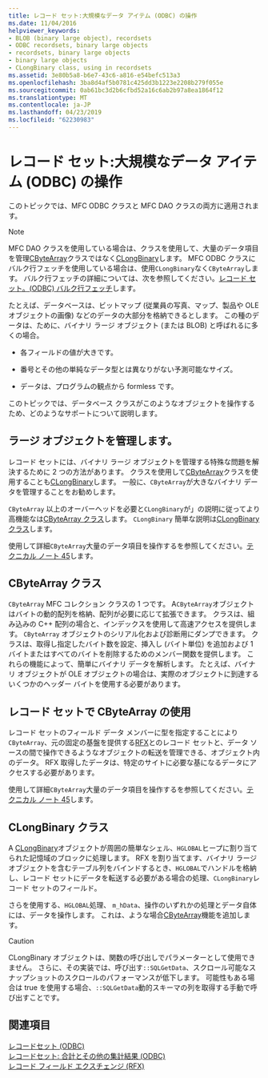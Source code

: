 ```yaml
---
title: レコード セット:大規模なデータ アイテム (ODBC) の操作
ms.date: 11/04/2016
helpviewer_keywords:
- BLOB (binary large object), recordsets
- ODBC recordsets, binary large objects
- recordsets, binary large objects
- binary large objects
- CLongBinary class, using in recordsets
ms.assetid: 3e80b5a8-b6e7-43c6-a816-e54befc513a3
ms.openlocfilehash: 3ba8d4af5b0781c425dd3b1223e2208b279f055e
ms.sourcegitcommit: 0ab61bc3d2b6cfbd52a16c6ab2b97a8ea1864f12
ms.translationtype: MT
ms.contentlocale: ja-JP
ms.lasthandoff: 04/23/2019
ms.locfileid: "62230983"
---
```

# <a name="recordset-working-with-large-data-items-odbc"></a>レコード セット:大規模なデータ アイテム (ODBC) の操作

このトピックでは、MFC ODBC クラスと MFC DAO クラスの両方に適用されます。

> [!NOTE]
>  MFC DAO クラスを使用している場合は、クラスを使用して、大量のデータ項目を管理[CByteArray](../../mfc/reference/cbytearray-class.md)クラスではなく[CLongBinary](../../mfc/reference/clongbinary-class.md)します。 MFC ODBC クラスにバルク行フェッチを使用している場合は、使用`CLongBinary`なく`CByteArray`します。 バルク行フェッチの詳細については、次を参照してください。[レコード セット。(ODBC) バルク行フェッチ](../../data/odbc/recordset-fetching-records-in-bulk-odbc.md)します。

たとえば、データベースは、ビットマップ (従業員の写真、マップ、製品や OLE オブジェクトの画像) などのデータの大部分を格納できるとします。 この種のデータは、ために、バイナリ ラージ オブジェクト (または BLOB) と呼ばれるに多くの場合。

- 各フィールドの値が大きです。

- 番号とその他の単純なデータ型とは異なりがない予測可能なサイズ。

- データは、プログラムの観点から formless です。

このトピックでは、データベース クラスがこのようなオブジェクトを操作するため、どのようなサポートについて説明します。

##  <a name="_core_managing_large_objects"></a> ラージ オブジェクトを管理します。

レコード セットには、バイナリ ラージ オブジェクトを管理する特殊な問題を解決するために 2 つの方法があります。 クラスを使用して[CByteArray](../../mfc/reference/cbytearray-class.md)クラスを使用することも[CLongBinary](../../mfc/reference/clongbinary-class.md)します。 一般に、`CByteArray`が大きなバイナリ データを管理することをお勧めします。

`CByteArray` 以上のオーバーヘッドを必要と`CLongBinary`が」の説明に従ってより高機能なは[CByteArray クラス](#_core_the_cbytearray_class)します。 `CLongBinary` 簡単な説明は[CLongBinary クラス](#_core_the_clongbinary_class)します。

使用して詳細`CByteArray`大量のデータ項目を操作するを参照してください。[テクニカル ノート 45](../../mfc/tn045-mfc-database-support-for-long-varchar-varbinary.md)します。

##  <a name="_core_the_cbytearray_class"></a> CByteArray クラス

`CByteArray` MFC コレクション クラスの 1 つです。 A`CByteArray`オブジェクトはバイトの動的配列を格納、配列が必要に応じて拡張できます。 クラスは、組み込みの C++ 配列の場合と、インデックスを使用して高速アクセスを提供します。 `CByteArray` オブジェクトのシリアル化および診断用にダンプできます。 クラスは、取得し指定したバイト数を設定、挿入し (バイト単位) を追加および 1 バイトまたはすべてのバイトを削除するためのメンバー関数を提供します。 これらの機能によって、簡単にバイナリ データを解析します。 たとえば、バイナリ オブジェクトが OLE オブジェクトの場合は、実際のオブジェクトに到達するいくつかのヘッダー バイトを使用する必要があります。

##  <a name="_core_using_cbytearray_in_recordsets"></a> レコード セットで CByteArray の使用

レコード セットのフィールド データ メンバーに型を指定することにより`CByteArray`、元の固定の基盤を提供する[RFX](../../data/odbc/record-field-exchange-rfx.md)とのレコード セットと、データ ソースの間で操作できるようなオブジェクトの転送を管理できる、オブジェクト内のデータ。 RFX 取得したデータは、特定のサイトに必要な基になるデータにアクセスする必要があります。

使用して詳細`CByteArray`大量のデータ項目を操作するを参照してください。[テクニカル ノート 45](../../mfc/tn045-mfc-database-support-for-long-varchar-varbinary.md)します。

##  <a name="_core_the_clongbinary_class"></a> CLongBinary クラス

A [CLongBinary](../../mfc/reference/clongbinary-class.md)オブジェクトが周囲の簡単なシェル、`HGLOBAL`ヒープに割り当てられた記憶域のブロックに処理します。 RFX を割り当てます、バイナリ ラージ オブジェクトを含むテーブル列をバインドするとき、`HGLOBAL`でハンドルを格納し、レコード セットにデータを転送する必要がある場合の処理、`CLongBinary`レコード セットのフィールド。

さらを使用する、`HGLOBAL`処理、 `m_hData`、操作のいずれかの処理とデータ自体には、データを操作します。 これは、ような場合[CByteArray](../../mfc/reference/cbytearray-class.md)機能を追加します。

> [!CAUTION]
>  CLongBinary オブジェクトは、関数の呼び出しでパラメーターとして使用できません。 さらに、その実装では、呼び出す`::SQLGetData`、スクロール可能なスナップショットのスクロールのパフォーマンスが低下します。 可能性もある場合は true を使用する場合、`::SQLGetData`動的スキーマの列を取得する手動で呼び出すことです。

## <a name="see-also"></a>関連項目

[レコードセット (ODBC)](../../data/odbc/recordset-odbc.md)<br/>
[レコードセット: 合計とその他の集計結果 (ODBC)](../../data/odbc/recordset-obtaining-sums-and-other-aggregate-results-odbc.md)<br/>
[レコード フィールド エクスチェンジ (RFX)](../../data/odbc/record-field-exchange-rfx.md)